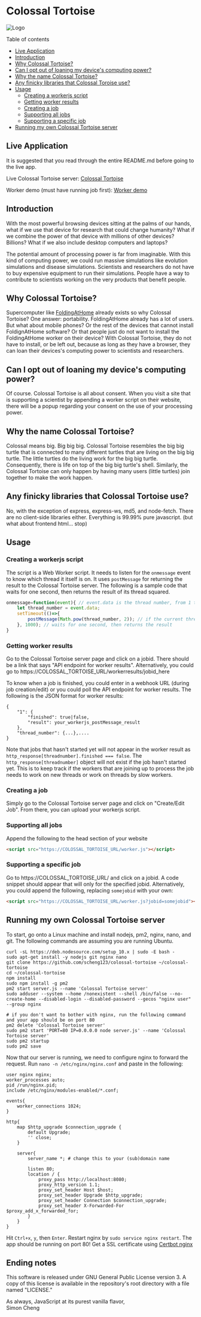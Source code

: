 # Colossal Tortoise

<img src='https://raw.githubusercontent.com/scheng123/colossal-tortoise/master/public/logo.png' alt='Logo'>

Table of contents
- [Live Application](#live-application)
- [Introduction](#introduction)
- [Why Colossal Tortoise?](#why-colossal-tortoise)
- [Can I opt out of loaning my device's computing power?](#can-i-opt-out-of-loaning-my-devices-computing-power)
- [Why the name Colossal Tortoise?](#why-the-name-colossal-tortoise)
- [Any finicky libraries that Colossal Toroise use?](#any-finicky-libraries-that-colossal-tortoise-use)
- [Usage](#usage)
    - [Creating a workerjs script](#creating-a-workerjs-script)
    - [Getting worker results](#getting-worker-results)
    - [Creating a job](#creating-a-job)
    - [Supporting all jobs](#supporting-all-jobs)
    - [Supporting a specific job](#supporting-a-specific-job)
- [Running my own Colossal Tortoise server](#running-my-own-colossal-tortoise-server)

## Live Application
It is suggested that you read through the entire README.md before going to the live app.

Live Colossal Tortoise server: [Colossal Tortoise](https://colossal-tortoise.tbt.mx)

Worker demo (must have running job first): [Worker demo](https://colossal-tortoise.tbt.mx/worker-demo.html)

## Introduction
With the most powerful browsing devices sitting at the palms of our hands, what if we use that device for research that could change humanity? What if we combine the power of that device with millions of other devices? Billions? What if we also include desktop computers and laptops?

The potential amount of processing power is far from imaginable. With this kind of computing power, we could run massive simulations like evolution simulations and disease simulations. Scientists and researchers do not have to buy expensive equipment to run their simulations. People have a way to contribute to scientists working on the very products that benefit people.

## Why Colossal Tortoise?
Supercomputer like [FoldingAtHome](https://foldingathome.org) already exists so why Colossal Tortoise? One answer: portability. FoldingAtHome already has a lot of users. But what about mobile phones? Or the rest of the devices that cannot install FoldignAtHome software? Or that people just do not want to install the FoldingAtHome worker on their device? With Colossal Tortoise, they do not have to install, or be left out, because as long as they have a browser, they can loan their devices's computing power to scientists and researchers.

## Can I opt out of loaning my device's computing power?
Of course. Colossal Tortoise is all about consent. When you visit a site that is supporting a scientist by appending a worker script on their website, there will be a popup regarding your consent on the use of your processing power.

## Why the name Colossal Tortoise?
Colossal means big. Big big big. Colossal Tortoise resembles the big big turtle that is connected to many different turtles that are living on the big big turtle. The little turtles do the living work for the big big turtle. Consequently, there is life on top of the big big turtle's shell. Similarly, the Colossal Tortoise can only happen by having many users (little turtles) join together to make the work happen.

## Any finicky libraries that Colossal Tortoise use?
No, with the exception of express, express-ws, md5, and node-fetch. There are no client-side libraries either. Everything is 99.99% pure javascript. (but what about frontend html... stop)

## Usage
### Creating a workerjs script
The script is a Web Worker script. It needs to listen for the `onmessage` event to know which thread it itself is on. It uses `postMessage` for returning the result to the Colossal Tortoise server. The following is a sample code that waits for one second, then returns the result of its thread squared.
```js
onmessage=function(event){ // event.data is the thread number, from 1 to N where N is the total required threads to run this job
    let thread_number = event.data;
    setTimeout(()=>{
        postMessage(Math.pow(thread_number, 2)); // if the current thread is 5, the result is 25
    }, 1000); // waits for one second, then returns the result
}
```
### Getting worker results
Go to the Colossal Tortoise server page and click on a jobid. There should be a link that says "API endpoint for worker results". Alternatively, you could go to https://COLOSSAL_TORTOISE_URL/workerresults/jobid_here

To know when a job is finished, you could enter in a webhook URL (during job creation/edit) or you could poll the API endpoint for worker results. The following is the JSON format for worker results:
```
{
    "1": {
        "finished": true|false,
        "result": your_workerjs_postMessage_result
    },
    "thread_number": {...},....
}
```
Note that jobs that hasn't started yet will not appear in the worker result as `http_response[threadnumber].finished === false`. The `http_response[threadnumber]` object will not exist if the job hasn't started yet. This is to keep track if the workers that are joining up to process the job needs to work on new threads or work on threads by slow workers.

### Creating a job
Simply go to the Colossal Tortoise server page and click on "Create/Edit Job". From there, you can upload your workerjs script.

### Supporting all jobs
Append the following to the head section of your website
```html
<script src="https://COLOSSAL_TORTOISE_URL/worker.js"></script>
```

### Supporting a specific job
Go to https://COLOSSAL_TORTOISE_URL/ and click on a jobid. A code snippet should appear that will only for the specified jobid. Alternatively, you could append the following, replacing `somejobid` with your own:
```html
<script src="https://COLOSSAL_TORTOISE_URL/worker.js?jobid=somejobid"></script>
```

## Running my own Colossal Tortoise server
To start, go onto a Linux machine and install nodejs, pm2, nginx, nano, and git. The following commands are assuming you are running Ubuntu.
```
curl -sL https://deb.nodesource.com/setup_10.x | sudo -E bash -
sudo apt-get install -y nodejs git nginx nano
git clone https://github.com/scheng123/colossal-tortoise ~/colossal-tortoise
cd ~/colossal-tortoise
npm install
sudo npm install -g pm2
pm2 start server.js --name 'Colossal Tortoise server'
sudo adduser --system --home /nonexistent --shell /bin/false --no-create-home --disabled-login --disabled-password --gecos "nginx user" --group nginx

# if you don't want to bother with nginx, run the following command and your app should be on port 80
pm2 delete 'Colossal Tortoise server'
sudo pm2 start 'PORT=80 IP=0.0.0.0 node server.js' --name 'Colossal Tortoise server'
sudo pm2 startup
sudo pm2 save
```
Now that our server is running, we need to configure nginx to forward the request. Run `nano -n /etc/nginx/nginx.conf` and paste in the following:
```
user nginx nginx;
worker_processes auto;
pid /run/nginx.pid;
include /etc/nginx/modules-enabled/*.conf;

events{
    worker_connections 1024;
}

http{
    map $http_upgrade $connection_upgrade {
        default Upgrade;
        '' close;
    }
    
    server{
        server_name *; # change this to your (sub)domain name
        
        listen 80;
        location / {
            proxy_pass http://localhost:8080;
            proxy_http_version 1.1;
            proxy_set_header Host $host;
            proxy_set_header Upgrade $http_upgrade;
            proxy_set_header Connection $connection_upgrade;
            proxy_set_header X-Forwarded-For $proxy_add_x_forwarded_for;
        }
    }
}
```
Hit `Ctrl+x`, `y`, then `Enter`. Restart nginx by `sudo service nginx restart`. The app should be running on port 80! Get a SSL certificate using [Certbot nginx](https://certbot.eff.org/lets-encrypt/ubuntubionic-nginx)

## Ending notes
This software is released under GNU General Public License version 3. A copy of this license is available in the repository's root directory with a file named "LICENSE."

As always, JavaScript at its purest vanilla flavor,<br>
Simon Cheng